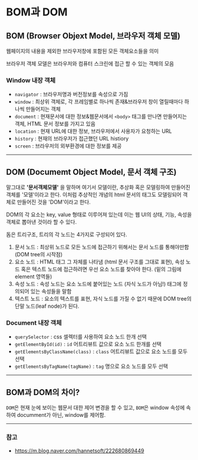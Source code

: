 # BOM과 DOM

## BOM (Browser Objext Model, 브라우저 객체 모델)

웹페이지의 내용을 제외한 브라우저창에 포함된 모든 객체요소들을 의미

브라우저 객체 모델은 브라우저와 컴퓨터 스크린에 접근 할 수 있는 객체의 모음

### Window 내장 객체

- `navigator` : 브라우저명과 버전정보를 속성으로 가짐
- `window` : 최상위 객체로, 각 프레임별로 하나씩 존재&브라우저 창이 열릴때마다 하나씩 만들어지는 객체
- `document` : 현재문서에 대한 정보&웹문서에서 `<body>` 태그를 만나면 만들어지는 객체, HTML 문서 정보를 가지고 있음
- `location` : 현재 URL에 대한 정보, 브라우저에서 사용자가 요청하는 URL
- `history` : 현재의 브라우저가 접근했던 URL histiory
- `screen` : 브라우저의 외부환경에 대한 정보를 제공

<hr>

## DOM (Documemt Object Model, 문서 객체 구조)

말그대로 **'문서객체모델'** 을 말하며 여기서 모델이란, 추상화 혹은 모델링하여 만들어진 객체를 '모델'이라고 한다. 이처럼 추상적인 개념의 html 문서의 태그도 모델링되어 객체로 만들어진 것을 'DOM'이라고 한다.

DOM의 각 요소는 key, value 형태로 이루어져 있는데 이는 웹 UI의 상태, 기능, 속성을 객체로 뽑아낸 것이라 할 수 있다.

돔은 트리구조, 트리의 각 노드는 4가지로 구성되어 있다.

1. 문서 노드 : 최상위 노드로 모든 노드에 접근하기 위해서는 문서 노드를 통해야만함 (DOM tree의 시작점)
2. 요소 노드 : HTML 태그 그 자체를 나타냄 (html 문서 구조를 그대로 표현), 속성 노드 혹은 텍스트 노드에 접근하려면 우선 요소 노드를 찾아야 한다. (밑의 그림에 element 영역들)
3. 속성 노드 : 속성 노드는 요소 노드에 붙어있는 노드 (자식 노드가 아님!) 태그에 정의되어 있는 속성들을 말함
4. 텍스트 노드 : 요소의 텍스트를 표현, 자식 노드를 가질 수 없기 때문에 DOM tree의 단말 노드(leaf node)가 된다.

### Document 내장 객체

- `querySelector` : css 셀렉터를 사용하여 요소 노드 한개 선택
- `getElementById(id)` : `id` 어트리뷰트 값으로 요소 노드 한개를 선택
- `getElementsByClassName(class)` : `class` 어트리뷰트 값으로 요소 노드를 모두 선택
- `getElementsByTagName(tagName)` : `tag` 명으로 요소 노드를 모두 선택

<hr>

## BOM과 DOM의 차이?

`DOM`은 현재 눈에 보이는 웹문서 대한 제어 변경을 할 수 있고, `BOM`은 window 속성에 속하여 documment가 아닌, window를 제어함.

<hr>

### 참고

- https://m.blog.naver.com/hannetsoft/222680869449
